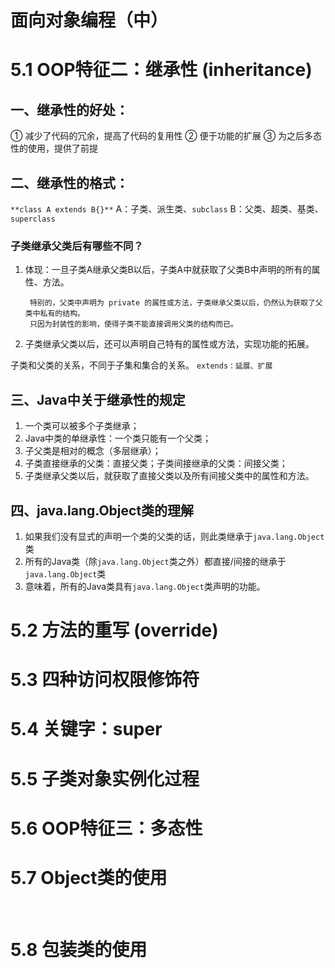 # **面向对象编程（中）**

# 5.1 OOP特征二：继承性 (inheritance)
## 一、继承性的好处：
① 减少了代码的冗余，提高了代码的复用性
② 便于功能的扩展
③ 为之后多态性的使用，提供了前提
## 二、继承性的格式：
`**class A extends B{}**`
		A：子类、派生类、`subclass`
		B：父类、超类、基类、`superclass`
### 子类继承父类后有哪些不同？

1. 体现：一旦子类A继承父类B以后，子类A中就获取了父类B中声明的所有的属性、方法。

 		特别的，父类中声明为 private 的属性或方法，子类继承父类以后，仍然认为获取了父类中私有的结构。
 		只因为封装性的影响，使得子类不能直接调用父类的结构而已。

2. 子类继承父类以后，还可以声明自己特有的属性或方法，实现功能的拓展。

子类和父类的关系，不同于子集和集合的关系。
 	`extends：延展、扩展`
## 三、Java中关于继承性的规定

1. 一个类可以被多个子类继承；
1. Java中类的单继承性：一个类只能有一个父类；
1. 子父类是相对的概念（多层继承）；
1. 子类直接继承的父类：直接父类；子类间接继承的父类：间接父类；
1. 子类继承父类以后，就获取了直接父类以及所有间接父类中的属性和方法。
## 四、java.lang.Object类的理解

1. 如果我们没有显式的声明一个类的父类的话，则此类继承于`java.lang.Object`类
2. 所有的Java类（除`java.lang.Object`类之外）都直接/间接的继承于`java.lang.Object`类
2. 意味着，所有的Java类具有`java.lang.Object`类声明的功能。
# 5.2 方法的重写 (override)


# 5.3 四种访问权限修饰符


# 5.4 关键字：super


# 5.5 子类对象实例化过程


# 5.6 OOP特征三：多态性


# 5.7 Object类的使用
​

# 5.8 包装类的使用


